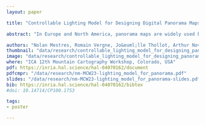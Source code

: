 ```yaml
---
layout: paper

title: "Controllable Lighting Model for Designing Digital Panorama Maps in the Style of Novat"

abstract: "In Europe and North America, panorama maps are widely used by mountain operators to promote their resorts. They played an important role in the development of winter sport tourism. Panorama artists who have become prominent masters in the field all share a similar creative process while achieving different styles in the end. Stylistic studies have been published for the work of  Heinrich C. Berann, Heinz Vielkind, James Niehues, and Pierre Novat.<br/><br/>Producing a hand-painted panorama map is a challenging task, involving a broad range of skills. Even for masters such as Heinrich C. Berann or Pierre Novat, the production time for large paintings can take up to several months. Panoramists, though experts at crafting beautiful aerial maps of the mountain, are now a dwindling profession due to these constraints. Indeed, ski resorts rely more and more on CGI to produce panoramas. Although fast, 3D rendering systems lack the editing tools to enable the creation of panoramas of similar artistic quality. Artists are often required to manually or digitally repaint parts of the rendered images to achieve the desired result.<br/><br/>For artistic reasons and relief depiction purposes, panoramists depart from the simplified hill shading models used in 2D mapping. A panorama map displays ideal weather conditions, at either sunset or sunrise. However, a realistic depiction of lighting effects caused by the illumination at these times can impair the readability of the map. Therefore, panoramists must invent new ways of shading the terrain surface, casting shadows, and depicting complex effects such as indirect illumination. A careful lighting design prevents shadows cast by the sun from masking important areas, and features parallel to the light direction from lacking contrast.<br/><br/>We propose a lighting model based on these observations and our stylistic study of Novat's artwork. Our lighting model takes advantage of the relative insensitivity of the human visual system to lighting inconsistencies. We propose to modify the direction of light locally at each point of a surface, in a way that ensures a better shape depiction. We do that for both shading and cast shadows separately and at multiple detail scales, so as to obtain a plausible while legible terrain depiction."

authors: "Nolan Mestres, Romain Vergne, Jo&euml;lle Thollot, Arthur Novat"
thumbnail: "data/research/controllable_lighting_model_for_designing_panorama_maps_in_the_style_of_novat-thumbnail.jpg"
image: "data/research/controllable_lighting_model_for_designing_panorama_maps_in_the_style_of_novat.jpg"
where: "ICA 12th Mountain Cartography Workshop, Colorado, USA"
pdf: https://inria.hal.science/hal-04070162/document
pdfcmpr: "/data/research/nm-MCW23-lighting_model_for_panorama.pdf"
slides: "/data/research/nm-MCW23-lighting_model_for_panorama-slides.pdf"
bib: https://inria.hal.science/hal-04070162/bibtex
#doi: 10.14714/CP100.1753

tags:
- poster

---
```


